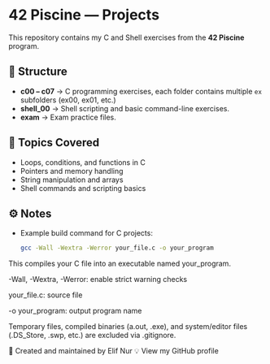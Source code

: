 # 42 Piscine — Projects

This repository contains my C and Shell exercises from the **42 Piscine** program.

## 📁 Structure
- **c00 – c07** → C programming exercises, each folder contains multiple `ex` subfolders (ex00, ex01, etc.)
- **shell_00** → Shell scripting and basic command-line exercises.
- **exam** → Exam practice files.

## 🧠 Topics Covered
- Loops, conditions, and functions in C  
- Pointers and memory handling  
- String manipulation and arrays  
- Shell commands and scripting basics

## ⚙️ Notes
- Example build command for C projects:
  ```bash
  gcc -Wall -Wextra -Werror your_file.c -o your_program
  
This compiles your C file into an executable named your_program.

-Wall, -Wextra, -Werror: enable strict warning checks

your_file.c: source file

-o your_program: output program name

Temporary files, compiled binaries (a.out, .exe), and system/editor files (.DS_Store, .swp, etc.) are excluded via .gitignore.

📌 Created and maintained by Elif Nur
💡 View my GitHub profile
